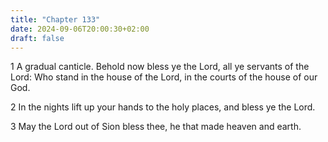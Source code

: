 ```yaml
---
title: "Chapter 133"
date: 2024-09-06T20:00:30+02:00
draft: false
---
```



1 A gradual canticle. Behold now bless ye the Lord, all ye servants of the Lord: Who stand in the house of the Lord, in the courts of the house of our God.

2 In the nights lift up your hands to the holy places, and bless ye the Lord.

3 May the Lord out of Sion bless thee, he that made heaven and earth.

